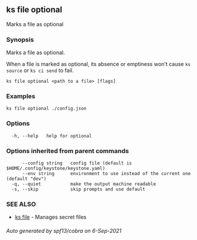 ## ks file optional

Marks a file as optional

### Synopsis

Marks a file as optional.

When a file is marked as optional, its absence or emptiness won’t cause
`ks source` or `ks ci send` to fail.


```
ks file optional <path to a file> [flags]
```

### Examples

```
ks file optional ./config.json
```

### Options

```
  -h, --help   help for optional
```

### Options inherited from parent commands

```
      --config string   config file (default is $HOME/.config/keystone/keystone.yaml)
      --env string      environment to use instead of the current one (default "dev")
  -q, --quiet           make the output machine readable
  -s, --skip            skip prompts and use default
```

### SEE ALSO

* [ks file](ks_file.md)	 - Manages secret files

###### Auto generated by spf13/cobra on 6-Sep-2021
